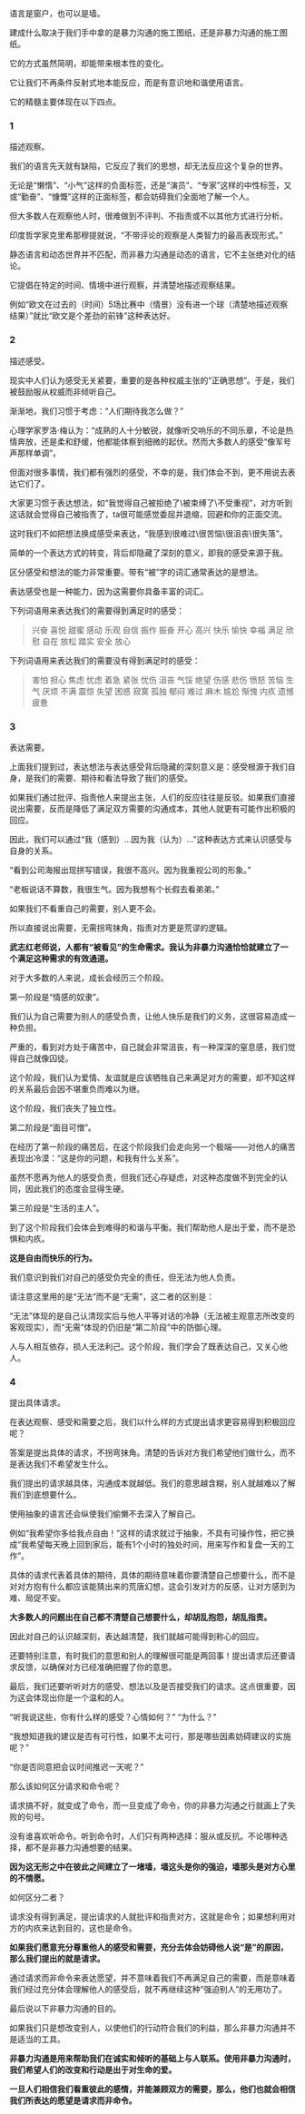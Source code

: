 语言是窗户，也可以是墙。

建成什么取决于我们手中拿的是暴力沟通的施工图纸，还是非暴力沟通的施工图纸。

它的方式虽然简明，却能带来根本性的变化。

它让我们不再条件反射式地本能反应，而是有意识地和谐使用语言。

它的精髓主要体现在以下四点。

### 1

描述观察。

我们的语言先天就有缺陷，它反应了我们的思想，却无法反应这个复杂的世界。

无论是“懒惰”、“小气”这样的负面标签，还是“演员”、“专家”这样的中性标签，又或“勤奋”、“慷慨”这样的正面标签，都会妨碍我们全面地了解一个人。

但大多数人在观察他人时，很难做到不评判、不指责或不以其他方式进行分析。

印度哲学家克里希那穆提就说，“不带评论的观察是人类智力的最高表现形式。”

静态语言和动态世界并不匹配，而非暴力沟通是动态的语言，它不主张绝对化的结论。

它提倡在特定的时间、情境中进行观察，并清楚地描述观察结果。

例如“欧文在过去的（时间）5场比赛中（情景）没有进一个球（清楚地描述观察结果）”就比“欧文是个差劲的前锋”这种表达好。

### 2

描述感受。

现实中人们认为感受无关紧要，重要的是各种权威主张的“正确思想”。于是，我们被鼓励服从权威而非倾听自己。

渐渐地，我们习惯于考虑：“人们期待我怎么做？”

心理学家罗洛·梅认为：“成熟的人十分敏锐，就像听交响乐的不同乐章，不论是热情奔放，还是柔和舒缓，他都能体察到细微的起伏。然而大多数人的感受“像军号声那样单调”。

但面对很多事情，我们都有强烈的感受，不幸的是，我们体会不到，更不用说去表达它们了。

大家更习惯于表达想法，如“我觉得自己被拒绝了\被束缚了\不受重视”，对方听到这话就会觉得自己被指责了，ta很可能感觉委屈并退缩，回避和你的正面交流。

这时我们不如把想法换成感受来表达，“我感到很难过\很苦恼\很沮丧\很失落”。

简单的一个表达方式的转变，背后却隐藏了深刻的意义，即我的感受来源于我。

区分感受和想法的能力非常重要。带有“被”字的词汇通常表达的是想法。

表达感受也是一种能力，因为这需要你具备丰富的词汇。

下列词语用来表达我们的需要得到满足时的感受：

> 兴奋 喜悦 甜蜜 感动 乐观 自信 振作 振奋 开心 高兴 快乐 愉快 幸福 满足 欣慰 自在 放松 踏实 安全 放心 

下列词语用来表达我们的需要没有得到满足时的感受：

> 害怕 担心 焦虑 忧虑 着急 紧张 忧伤 沮丧 气馁 绝望 伤感 悲伤 愤怒 苦恼 生气 厌烦 不满 震惊 失望 困惑 寂寞 孤独 郁闷 难过 麻木 尴尬 惭愧 内疚 遗憾 疲惫

### 3

表达需要。

上面我们提到过，表达想法与表达感受背后隐藏的深刻意义是：感受根源于我们自身，是我们的需要、期待和看法导致了我们的感受。

如果我们通过批评、指责他人来提出主张，人们的反应往往是反驳。如果我们直接说出需要，反而是降低了满足双方需要的沟通成本，其他人就更有可能作出积极的回应。

因此，我们可以通过“我（感到）…因为我（认为）…”这种表达方式来认识感受与自身的关系。

“看到公司海报出现拼写错误，我很不高兴。因为我重视公司的形象。”

“老板说话不算数，我很生气。因为我想有个长假去看弟弟。”

如果我们不看重自己的需要，别人更不会。

所以直接说出需要，无需拐弯抹角，指责对方更是荒谬的逻辑。

**武志红老师说，人都有“被看见”的生命需求。我认为非暴力沟通恰恰就建立了一个满足这种需求的有效通道。**

对于大多数的人来说，成长会经历三个阶段。

第一阶段是“情感的奴隶”。

我们认为自己需要为别人的感受负责，让他人快乐是我们的义务，这很容易造成一种负担。

严重的，看到对方处于痛苦中，自己就会非常沮丧，有一种深深的窒息感，我们觉得自己就像囚徒。

这个阶段，我们认为爱情、友谊就是应该牺牲自己来满足对方的需要，却不知这样的关系最后会因不堪重负而难以为继。

这个阶段，我们丧失了独立性。

第二阶段是“面目可憎”。

在经历了第一阶段的痛苦后，在这个阶段我们会走向另一个极端——对他人的痛苦表现出冷漠：“这是你的问题，和我有什么关系”。

虽然不愿再为他人的感受负责，但我们还心存疑虑，对这种态度做不到完全的认同，因此我们的态度会显得生硬。

第三阶段是“生活的主人”。

到了这个阶段我们会体会到难得的和谐与平衡。我们帮助他人是出于爱，而不是恐惧和内疚。

**这是自由而快乐的行为。**

我们意识到我们对自己的感受负完全的责任，但无法为他人负责。

请注意这里用的是“无法”而不是“无需”，这二者的区别是：

“无法”体现的是自己认清现实后与他人平等对话的冷静（无法被主观意志所改变的客观现实），而“无需”体现的仍旧是“第二阶段”中的防御心理。

人与人相互依存，损人无法利己。这个阶段，我们学会了既表达自己，又关心他人。

### 4

提出具体请求。

在表达观察、感受和需要之后，我们以什么样的方式提出请求更容易得到积极回应呢？

答案是提出具体的请求，不拐弯抹角。清楚的告诉对方我们希望他们做什么，而不是表达我们不希望发生什么。

我们提出的请求越具体，沟通成本就越低。我们的意思越含糊，别人就越难以了解我们到底想要什么。

使用抽象的语言还会纵使我们偷懒不去深入了解自己。

例如“我希望你多给我点自由！”这样的请求就过于抽象，不具有可操作性，把它换成“我希望每天晚上回到家后，能有1个小时的独处时间，用来写作和复盘一天的工作”。

具体的请求代表着具体的期待，具体的期待意味着你要清楚自己想要什么，而不是对对方抱有什么都应该能猜出来的荒唐幻想，这会引发对方的反感，让对方感到为难、局促不安。

**大多数人的问题出在自己都不清楚自己想要什么，却胡乱抱怨，胡乱指责。**

因此对自己的认识越深刻，表达越清楚，我们就越可能得到称心的回应。

还要特别注意，有时我们的意思和别人的理解很可能是两回事！提出请求后还要请求反馈，以确保对方已经准确把握了你的意思。

最后，我们还要听听对方的感受、想法以及是否接受我们的请求。这点很重要，因为这会体现出你是一个温和的人。

“听我说这些，你有什么样的感受？心情如何？” “为什么？”

“我想知道我的建议是否有可行性，如果不太可行，那是哪些因素妨碍建议的实施呢？”

“你是否同意把会议时间推迟一天呢？”

那么该如何区分请求和命令呢？

请求搞不好，就变成了命令，而一旦变成了命令，你的非暴力沟通之行就画上了失败的句号。

没有谁喜欢听命令。听到命令时，人们只有两种选择：服从或反抗。不论哪种选择，都不是非暴力沟通想要的结果。

**因为这无形之中在彼此之间建立了一堵墙，墙这头是你的强迫，墙那头是对方心里的不情愿。**

如何区分二者？

请求没有得到满足，提出请求的人就批评和指责对方，这就是命令；如果想利用对方的内疚来达到目的，这也是命令。

**如果我们愿意充分尊重他人的感受和需要，充分去体会妨碍他人说“是”的原因，那么我们提出的就是请求。**

通过请求而非命令来表达愿望，并不意味着我们不再满足自己的需要，而是意味着我们经过充分体会理解他人的感受后，就不再继续这种“强迫别人”的无用功了。

最后说以下非暴力沟通的目的。

如果我们只是想改变别人，以使他们的行动符合我们的利益，那么非暴力沟通并不是适当的工具。

**非暴力沟通是用来帮助我们在诚实和倾听的基础上与人联系。使用非暴力沟通时，我们希望人们的改变和行动是出于对生命的爱。**

**一旦人们相信我们看重彼此的感情，并能兼顾双方的需要，那么，他们也就会相信我们所表达的愿望是请求而非命令。**

